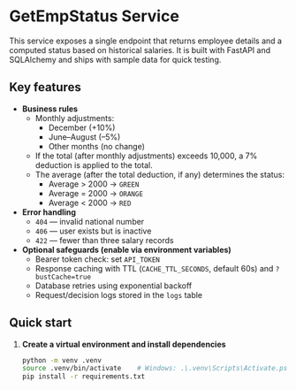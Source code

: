 # GetEmpStatus Service

This service exposes a single endpoint that returns employee details and a computed status based on historical salaries. It is built with FastAPI and SQLAlchemy and ships with sample data for quick testing.

## Key features

- **Business rules**
  - Monthly adjustments:
    - December (+10%)
    - June–August (–5%)
    - Other months (no change)
  - If the total (after monthly adjustments) exceeds 10,000, a 7% deduction is applied to the total.
  - The average (after the total deduction, if any) determines the status:
    - Average > 2000 → `GREEN`
    - Average = 2000 → `ORANGE`
    - Average < 2000 → `RED`
- **Error handling**
  - `404` — invalid national number
  - `406` — user exists but is inactive
  - `422` — fewer than three salary records
- **Optional safeguards (enable via environment variables)**
  - Bearer token check: set `API_TOKEN`
  - Response caching with TTL (`CACHE_TTL_SECONDS`, default 60s) and `?bustCache=true`
  - Database retries using exponential backoff
  - Request/decision logs stored in the `logs` table

## Quick start

1. **Create a virtual environment and install dependencies**
   ```bash
   python -m venv .venv
   source .venv/bin/activate    # Windows: .\.venv\Scripts\Activate.ps1
   pip install -r requirements.txt
